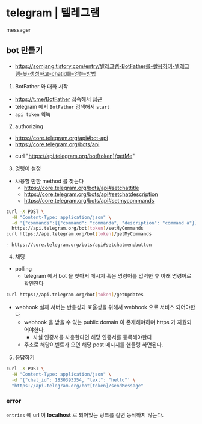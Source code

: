 # telegram | 텔레그램

messager

## bot 만들기
+ https://somjang.tistory.com/entry/텔레그램-BotFather를-활용하여-텔레그램-봇-생성하고-chatid를-얻는-방법
1. BotFather 와 대화 시작
  - https://t.me/BotFather 접속해서 접근
  - telegram 에서 `BotFather` 검색해서 `start`
  - `api token` 획득
2. authorizing
  + https://core.telegram.org/api#bot-api
  + https://core.telegram.org/bots/api
  - curl "https://api.telegram.org/bot[token]/getMe"
3. 명령어 설정
  - 사용할 만한 method 를 찾는다
    - https://core.telegram.org/bots/api#setchattitle
    - https://core.telegram.org/bots/api#setchatdescription
    - https://core.telegram.org/bots/api#setmycommands
```sh 
curl -X POST \
  -H "Content-Type: application/json" \
  -d '{"commands":[{"command": "commanda", "description": "command a"}]' \
  https://api.telegram.org/bot[token]/setMyCommands
curl https://api.telegram.org/bot[token]/getMyCommands
```
    - https://core.telegram.org/bots/api#setchatmenubutton
4. 채팅
  - polling
     - telegram 에서 bot 을 찾아서 메시지 혹은 명령어를 입력한 후 아래 명령어로 확인한다
```sh 
curl https://api.telegram.org/bot[token]/getUpdates
```
  - webhook
    실제 서버는 반응성과 효율성을 위해서 webhook 으로 서비스 되어야한다
      - webhook 을 받을 수 있는 public domain 이 존재해야하며 https 가 지원되어야한다.
        - 사설 인증서를 사용한다면 해당 인증서를 등록해야한다
      - 주소로 해당이벤트가 오면 해당 post 메시지를 핸들링 하면된다.
5. 응답하기
```sh
curl -X POST \
  -H "Content-Type: application/json" \
  -d '{"chat_id": 1830393354, "text": "hello"' \
  "https://api.telegram.org/bot[token]/sendMessage"
```

### error
`entries` 에 url 이 **localhost** 로 되어있는 링크를 걸면 동작하지 않는다.
